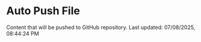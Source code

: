 # Auto Push File

Content that will be pushed to GitHub repository.
Last updated: 07/08/2025, 08:44:24 PM